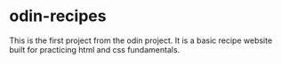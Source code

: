 # odin-recipes

This is the first project from the odin project.  It is a basic
recipe website built for practicing html and css fundamentals.